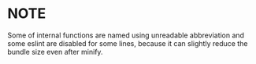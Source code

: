# NOTE
Some of internal functions are named using unreadable abbreviation and some eslint are disabled for some lines, because it can slightly reduce the bundle size even after minify.
